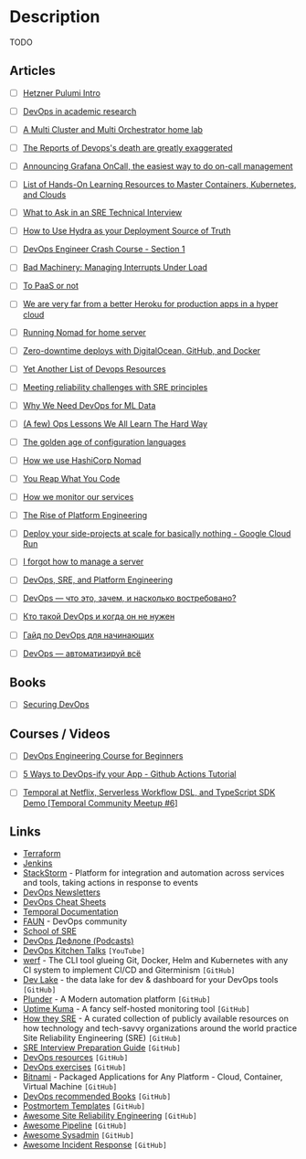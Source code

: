 # Description

TODO


## Articles

- [ ] [Hetzner Pulumi Intro](https://shibumi.dev/posts/hetzner-pulumi-intro/)
- [ ] [DevOps in academic research](https://mattsegal.dev/devops-academic-research.html)
- [ ] [A Multi Cluster and Multi Orchestrator home lab](https://johansiebens.dev/posts/2021/05/a-multi-cluster-and-multi-orchestrator-home-lab/)
- [ ] [The Reports of Devops's death are greatly exaggerated](https://adnaan.badr.in/blog/2021/01/25/the-reports-of-devopss-death-are-greatly-exaggerated/)
- [ ] [Announcing Grafana OnCall, the easiest way to do on-call management](https://grafana.com/blog/2021/11/09/announcing-grafana-oncall/)
- [ ] [List of Hands-On Learning Resources to Master Containers, Kubernetes, and Clouds](https://iximiuz.com/en/posts/learn-by-doing-platforms/)
- [ ] [What to Ask in an SRE Technical Interview](https://mt165.co.uk/blog/sre-interview-questions/)
- [ ] [How to Use Hydra as your Deployment Source of Truth](https://determinate.systems/posts/hydra-deployment-source-of-truth)
- [ ] [DevOps Engineer Crash Course - Section 1](https://matduggan.com/devops-engineer-crash-course/)
- [ ] [Bad Machinery: Managing Interrupts Under Load](https://log.andvari.net/pages/bad-machinery.html)
- [ ] [To PaaS or not](https://www.shayon.dev/post/2021/119/to-paas-or-not/)
- [ ] [We are very far from a better Heroku for production apps in a hyper cloud](https://about.gitlab.com/blog/2021/03/22/we-are-building-a-better-heroku/)
- [ ] [Running Nomad for home server](https://mrkaran.dev/posts/home-server-nomad/)
- [ ] [Zero-downtime deploys with DigitalOcean, GitHub, and Docker](https://blog.logrocket.com/zero-downtime-deploys-with-digitalocean-github-and-docker/)
- [ ] [Yet Another List of Devops Resources](https://jrott.com/posts/devops-links/#databases-and-data-modeling)
- [ ] [Meeting reliability challenges with SRE principles](https://cloud.google.com/blog/products/management-tools/meeting-reliability-challenges-with-sre-principles)
- [ ] [Why We Need DevOps for ML Data](https://www.tecton.ai/blog/devops-ml-data/)
- [ ] [(A few) Ops Lessons We All Learn The Hard Way](https://www.netmeister.org/blog/ops-lessons.html)
- [ ] [The golden age of configuration languages](https://cosminilie.ro/posts/evolution-of-configuration-languages/)
- [ ] [How we use HashiCorp Nomad](https://blog.cloudflare.com/how-we-use-hashicorp-nomad/)
- [ ] [You Reap What You Code](https://ferd.ca/you-reap-what-you-code.html)
- [ ] [How we monitor our services](https://sourcehut.org/blog/2020-07-03-how-we-monitor-our-services/)
- [ ] [The Rise of Platform Engineering](https://softwareengineeringdaily.com/2020/02/13/setting-the-stage-for-platform-engineering/)
- [ ] [Deploy your side-projects at scale for basically nothing - Google Cloud Run](https://alexolivier.me/posts/deploy-container-stateless-cheap-google-cloud-run-serverless)
- [ ] [I forgot how to manage a server](https://ma.ttias.be/i-forgot-how-to-manage-a-server/)
- [ ] [DevOps, SRE, and Platform Engineering](https://iximiuz.com/en/posts/devops-sre-and-platform-engineering/)
- [ ] [DevOps — что это, зачем, и насколько востребовано?](https://habr.com/ru/company/habr_career/blog/494940/)
- [ ] [Кто такой DevOps и когда он не нужен](https://habr.com/ru/company/playgendary/blog/493998/)
- [ ] [Гайд по DevOps для начинающих](https://habr.com/ru/company/skillfactory/blog/509344/)
- [ ] [DevOps — автоматизируй всё](https://habr.com/ru/post/303050/)


## Books

- [ ] [Securing DevOps](https://www.manning.com/books/securing-devops)


## Courses / Videos

- [ ] [DevOps Engineering Course for Beginners](https://youtu.be/j5Zsa_eOXeY)
- [ ] [5 Ways to DevOps-ify your App - Github Actions Tutorial](https://youtu.be/eB0nUzAI7M8)
- [ ] [Temporal at Netflix, Serverless Workflow DSL, and TypeScript SDK Demo [Temporal Community Meetup #6]](https://youtu.be/JQ6FRTnQWFI)


## Links

- [Terraform](https://www.terraform.io/)
- [Jenkins](https://www.jenkins.io/)
- [StackStorm](https://stackstorm.com/) - Platform for integration and automation across services and tools, taking actions in response to events
- [DevOps Newsletters](https://devopsnewsletters.com/)
- [DevOps Cheat Sheets](https://lzone.de/)
- [Temporal Documentation](https://docs.temporal.io)
- [FAUN](https://faun.dev/c/) - DevOps community
- [School of SRE](https://linkedin.github.io/school-of-sre/)
- [DevOps Дефлопе (Podcasts)](https://devopsdeflope.ru/)
- [DevOps Kitchen Talks](https://www.youtube.com/channel/UCXJ196NygANaBHg_KznKXag) `[YouTube]`
- [werf](https://github.com/werf/werf) - The CLI tool glueing Git, Docker, Helm and Kubernetes with any CI system to implement CI/CD and Giterminism `[GitHub]`
- [Dev Lake](https://github.com/merico-dev/lake) - the data lake for dev & dashboard for your DevOps tools `[GitHub]`
- [Plunder](https://github.com/plunder-app/plunder) - A Modern automation platform `[GitHub]`
- [Uptime Kuma](https://github.com/louislam/uptime-kuma) - A fancy self-hosted monitoring tool `[GitHub]`
- [How they SRE](https://github.com/upgundecha/howtheysre) - A curated collection of publicly available resources on how technology and tech-savvy organizations around the world practice Site Reliability Engineering (SRE) `[GitHub]`
- [SRE Interview Preparation Guide]() `[GitHub]`
- [DevOps resources](https://github.com/bregman-arie/devops-resources) `[GitHub]`
- [DevOps exercises](https://github.com/bregman-arie/devops-exercises) `[GitHub]`
- [Bitnami](https://github.com/bitnami/charts) - Packaged Applications for Any Platform - Cloud, Container, Virtual Machine `[GitHub]`
- [DevOps recommended Books](https://github.com/stack72/ops-books) `[GitHub]`
- [Postmortem Templates](https://github.com/dastergon/postmortem-templates) `[GitHub]`
- [Awesome Site Reliability Engineering](https://github.com/dastergon/awesome-sre) `[GitHub]`
- [Awesome Pipeline](https://github.com/pditommaso/awesome-pipeline) `[GitHub]`
- [Awesome Sysadmin](https://github.com/kahun/awesome-sysadmin) `[GitHub]`
- [Awesome Incident Response](https://github.com/meirwah/awesome-incident-response) `[GitHub]`
